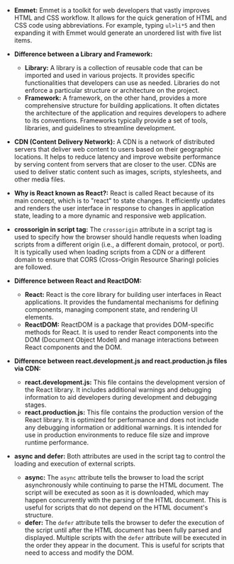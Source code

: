 - **Emmet:** Emmet is a toolkit for web developers that vastly improves HTML and CSS workflow. It allows for the quick generation of HTML and CSS code using abbreviations. For example, typing `ul>li*5` and then expanding it with Emmet would generate an unordered list with five list items.

- **Difference between a Library and Framework:**
  - **Library:** A library is a collection of reusable code that can be imported and used in various projects. It provides specific functionalities that developers can use as needed. Libraries do not enforce a particular structure or architecture on the project.
  - **Framework:** A framework, on the other hand, provides a more comprehensive structure for building applications. It often dictates the architecture of the application and requires developers to adhere to its conventions. Frameworks typically provide a set of tools, libraries, and guidelines to streamline development.

- **CDN (Content Delivery Network):** A CDN is a network of distributed servers that deliver web content to users based on their geographic locations. It helps to reduce latency and improve website performance by serving content from servers that are closer to the user. CDNs are used to deliver static content such as images, scripts, stylesheets, and other media files.

- **Why is React known as React?:** React is called React because of its main concept, which is to "react" to state changes. It efficiently updates and renders the user interface in response to changes in application state, leading to a more dynamic and responsive web application.

- **crossorigin in script tag:** The `crossorigin` attribute in a script tag is used to specify how the browser should handle requests when loading scripts from a different origin (i.e., a different domain, protocol, or port). It is typically used when loading scripts from a CDN or a different domain to ensure that CORS (Cross-Origin Resource Sharing) policies are followed.

- **Difference between React and ReactDOM:**
  - **React:** React is the core library for building user interfaces in React applications. It provides the fundamental mechanisms for defining components, managing component state, and rendering UI elements.
  - **ReactDOM:** ReactDOM is a package that provides DOM-specific methods for React. It is used to render React components into the DOM (Document Object Model) and manage interactions between React components and the DOM.

- **Difference between react.development.js and react.production.js files via CDN:**
  - **react.development.js:** This file contains the development version of the React library. It includes additional warnings and debugging information to aid developers during development and debugging stages.
  - **react.production.js:** This file contains the production version of the React library. It is optimized for performance and does not include any debugging information or additional warnings. It is intended for use in production environments to reduce file size and improve runtime performance.

- **async and defer:** Both attributes are used in the script tag to control the loading and execution of external scripts.
  - **async:** The `async` attribute tells the browser to load the script asynchronously while continuing to parse the HTML document. The script will be executed as soon as it is downloaded, which may happen concurrently with the parsing of the HTML document. This is useful for scripts that do not depend on the HTML document's structure.
  - **defer:** The `defer` attribute tells the browser to defer the execution of the script until after the HTML document has been fully parsed and displayed. Multiple scripts with the `defer` attribute will be executed in the order they appear in the document. This is useful for scripts that need to access and modify the DOM.
